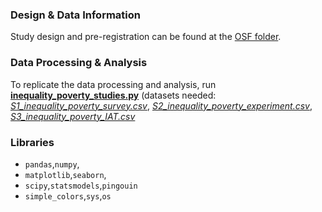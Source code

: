 ### Design & Data Information
Study design and pre-registration can be found at the [OSF folder](https://osf.io/pyuek/?view_only=1ffd9c21463d403dbef6fa9fbb74a2c8).

### Data Processing & Analysis
To replicate the data processing and analysis, run <b>[inequality_poverty_studies.py](https://github.com/jinyan0425/inequality_related_projects/tree/inequality_poverty/inequality_poverty_studies)</b> (datasets needed: <i>[S1_inequality_poverty_survey.csv](https://github.com/jinyan0425/inequality_related_projects/tree/inequality_poverty/S1_inequality_poverty_survey.csv)</i>, <i>[S2_inequality_poverty_experiment.csv](https://github.com/jinyan0425/inequality_related_projects/tree/inequality_poverty/S2_inequality_experiment.csv)</i>, <i>[S3_inequality_poverty_IAT.csv](https://github.com/jinyan0425/inequality_related_projects/tree/inequality_poverty/S3_inequality_poverty_IAT.csv)</i>

### Libraries
* ```pandas```,```numpy```,
* ```matplotlib```,```seaborn```,
* ```scipy```,```statsmodels```,```pingouin```
* ```simple_colors```,```sys```,```os```

